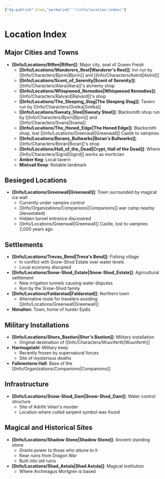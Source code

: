 ```yaml
---
{"dg-publish":true,"permalink":"/info/location-index/"}
---
```


# Location Index

## Major Cities and Towns
- **[[Info/Locations/Riften\|Riften]]**: Major city, seat of Queen Freidr
  - **[[Info/Locations/Wanderers_Rest\|Wanderer's Rest]]**: Inn run by [[Info/Characters/Bjorin\|Bjorin]] and [[Info/Characters/Astrid\|Astrid]]
  - **[[Info/Locations/Scent_of_Serenity\|Scent of Serenity]]**: [[Info/Characters/Alara\|Alara]]'s alchemy shop
  - **[[Info/Locations/Whispwood_Remedies\|Whispwood Remedies]]**: [[Info/Characters/Ralvard\|Ralvard]]'s shop
  - **[[Info/Locations/The_Sleeping_Stag\|The Sleeping Stag]]**: Tavern run by [[Info/Characters/Grelka\|Grelka]]
  - **[[Info/Locations/Sweaty_Steel\|Sweaty Steel]]**: Blacksmith shop run by [[Info/Characters/Bjorn\|Bjorn]] and [[Info/Characters/Svana\|Svana]]
  - **[[Info/Locations/The_Honed_Edge\|The Honed Edge]]**: Blacksmith shop, lost [[Info/Locations/Greenwall\|Greenwall]] Castle to vampires
  - **[[Info/Locations/Borans_Bullwarks\|Boran's Bullwarks]]**: [[Info/Characters/Boran\|Boran]]'s shop
  - **[[Info/Locations/Hall_of_the_Dead\|Crypt, Hall of the Dead]]**: Where [[Info/Characters/Sigrid\|Sigrid]] works as mortician
  - **Amber Keg**: Local tavern
  - **Mistvail Keep**: Notable landmark

## Besieged Locations
- **[[Info/Locations/Greenwall\|Greenwall]]**: Town surrounded by magical ice wall
  - Currently under vampire control
  - [[Info/Organizations/Companions\|Companions]]  war camp nearby (devastated)
  - Hidden tunnel entrance discovered
  - [[Info/Locations/Greenwall\|Greenwall]] Castle, lost to vampires 2,000 years ago

## Settlements
- **[[Info/Locations/Trevas_Bend\|Treva's Bend]]**: Fishing village
  - In conflict with Snow-Shod Estate over water levels
  - Local economy disrupted
- **[[Info/Locations/Snow-Shod_Estate\|Snow-Shod_Estate]]**: Agricultural settlement
  - New irrigation tunnels causing water disputes
  - Run by the Snow-Shod family
- **[[Info/Locations/Faldarstad\|Faldarstad]]**: Northern town
  - Alternative route for travelers avoiding [[Info/Locations/Greenwall\|Greenwall]]
- **Nimalten**: Town, home of hunter Eydis

## Military Installations
- **[[Info/Locations/Shors_Bastion\|Shor's Bastion]]**: Military installation
  - Original destination of [[Info/Characters/Wuunferth\|Wuunferth]]
- **Harmugstahl**: Military keep
  - Recently frozen by supernatural forces
  - Site of mysterious deaths
- **Fallowstone Hall**: Base of the [[Info/Organizations/Companions\|Companions]]

## Infrastructure
- **[[Info/Locations/Snow-Shod_Dam\|Snow-Shod_Dam]]**: Water control structure
  - Site of Adrith Velan's murder
  - Location where coiled serpent symbol was found

## Magical and Historical Sites
- **[[Info/Locations/Shadow Stone\|Shadow Stone]]**: Ancient standing stone
  - Grants power to those who attune to it
  - Near ruins from Dragon War
  - Built into old ruins
- **[[Info/Locations/Shad_Astula\|Shad Astula]]**: Magical institution
  - Where Archmagus Mortgren is based
